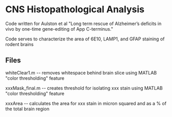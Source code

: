 # CNS Histopathological Analysis
Code written for Aulston et al "Long term rescue of Alzheimer’s deficits in vivo by one-time gene-editing of App C-terminus."

Code serves to characterize the area of 6E10, LAMP1, and GFAP staining of rodent brains

## Files

whiteClear1.m -- removes whitespace behind brain slice using MATLAB "color thresholding" feature

xxxMask_final.m -- creates threshold for isolating xxx stain using MATLAB "color thresholding" feature

xxxArea -- calculates the area for xxx stain in micron squared and as a % of the total brain region